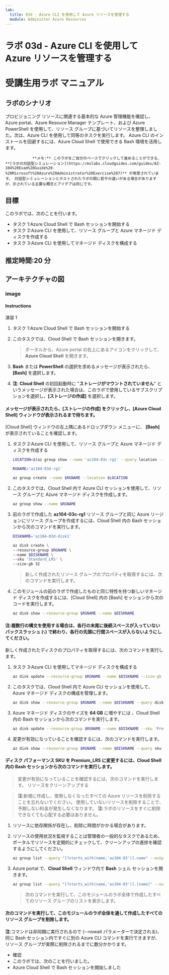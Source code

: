 ```yaml
---
lab:
  title: 03d - Azure CLI を使用して Azure リソースを管理する
  module: Administer Azure Resources
---
```


# <a name="lab-03d---manage-azure-resources-by-using-azure-cli"></a>ラボ 03d - Azure CLI を使用して Azure リソースを管理する
# <a name="student-lab-manual"></a>受講生用ラボ マニュアル

## <a name="lab-scenario"></a>ラボのシナリオ

プロビジョニング リソースに関連する基本的な Azure 管理機能を確認し、Azure portal、Azure Resouce Manager テンプレート、および Azure PowerShell を使用して、リソース グループに基づいてリソースを整理しました。次は、Azure CLI を使用して同等のタスクを実行します。 Azure CLI のインストールを回避するには、Azure Cloud Shell で使用できる Bash 環境を活用します。

                **メモ:** このラボをご自分のペースでクリックして進めることができる、 **[ラボの対話型シミュレーション](https://mslabs.cloudguides.com/guides/AZ-104%20Exam%20Guide%20-%20Microsoft%20Azure%20Administrator%20Exercise%207)** が用意されています。 対話型シミュレーションとホストされたラボの間に若干の違いがある場合がありますが、示されている主要な概念とアイデアは同じです。 

## <a name="objectives"></a>目標

このラボでは、次のことを行います。

+ タスク 1:Azure Cloud Shell で Bash セッションを開始する
+ タスク 2:Azure CLI を使用して、リソース グループと Azure マネージド ディスクを作成する
+ タスク 3:Azure CLI を使用してマネージド ディスクを構成する

## <a name="estimated-timing-20-minutes"></a>推定時間:20 分

## <a name="instructions"></a>アーキテクチャの図

### <a name="exercise-1"></a>image

#### <a name="task-1-start-a-bash-session-in-azure-cloud-shell"></a>Instructions

演習 1 

1. タスク 1:Azure Cloud Shell で Bash セッションを開始する

1. このタスクでは、Cloud Shell で Bash セッションを開きます。 

    >ポータルから、Azure portal の右上にあるアイコンをクリックして、**Azure Cloud Shell** を開きます。 

1. **Bash** または **PowerShell** の選択を求めるメッセージが表示されたら、**[Bash]** を選択します。 

1. **注**: **Cloud Shell** の初回起動時に "**ストレージがマウントされていません**" というメッセージが表示された場合は、このラボで使用しているサブスクリプションを選択し、**[ストレージの作成]** を選択します。

#### <a name="task-2-create-a-resource-group-and-an-azure-managed-disk-by-using-azure-cli"></a>メッセージが表示されたら、**[ストレージの作成]** をクリックし、[Azure Cloud Shell] ウィンドウが表示されるまで待ちます。

[Cloud Shell] ウィンドウの左上隅にあるドロップダウン メニューに、 **[Bash]** が表示されていることを確認します。

1. タスク 2:Azure CLI を使用して、リソース グループと Azure マネージド ディスクを作成する

   ```sh
   LOCATION=$(az group show --name 'az104-03c-rg1' --query location --out tsv)

   RGNAME='az104-03d-rg1'

   az group create --name $RGNAME --location $LOCATION
   ```
1. このタスクでは、Cloud Shell 内で Azure CLI セッションを使用して、リソース グループと Azure マネージド ディスクを作成します。

   ```sh
   az group show --name $RGNAME
   ```
1. 前のラボで作成した **az104-03c-rg1** リソース グループと同じ Azure リージョンにリソース グループを作成するには、Cloud Shell 内の Bash セッションから次のコマンドを実行します。

   ```sh
   DISKNAME='az104-03d-disk1'

   az disk create \
   --resource-group $RGNAME \
   --name $DISKNAME \
   --sku 'Standard_LRS' \
   --size-gb 32
   ```
    >新しく作成されたリソース グループのプロパティを取得するには、次のコマンドを実行します。

1. このモジュールの前のラボで作成したものと同じ特性を持つ新しいマネージド ディスクを作成するには、[Cloud Shell] 内の [Bash] セッションから次のコードを実行します。

   ```sh
   az disk show --resource-group $RGNAME --name $DISKNAME
   ```

#### <a name="task-3-configure-the-managed-disk-by-using-azure-cli"></a>**注**:複数行の構文を使用する場合は、各行の末尾に後続スペースが入っていないバックスラッシュ (`\`) で終わり、各行の先頭に行間スペースが入らないようにしてください。

新しく作成されたディスクのプロパティを取得するには、次のコマンドを実行します。 

1. タスク 3:Azure CLI を使用してマネージド ディスクを構成する

   ```sh
   az disk update --resource-group $RGNAME --name $DISKNAME --size-gb 64
   ```

1. このタスクでは、Cloud Shell 内で Azure CLI セッションを使用して、Azure マネージド ディスクの構成を管理します。

   ```sh
   az disk show --resource-group $RGNAME --name $DISKNAME --query diskSizeGb
   ```

1. Azure マネージド ディスクのサイズを **64 GB** に増やすには 、Cloud Shell 内の Bash セッションから次のコマンドを実行します。

   ```sh
   az disk update --resource-group $RGNAME --name $DISKNAME --sku 'Premium_LRS'
   ```

1. 変更が有効になっていることを確認するには、次のコマンドを実行します。

   ```sh
   az disk show --resource-group $RGNAME --name $DISKNAME --query sku
   ```

#### <a name="clean-up-resources"></a>ディスク パフォーマンス SKU を **Premium_LRS** に変更するには、Cloud Shell 内の Bash セッションから次のコマンドを実行します。

 > 変更が有効になっていることを確認するには、次のコマンドを実行します。 リソースをクリーンアップする

 > **注**:新規に作成し、使用しなくなったすべての Azure リソースを削除することを忘れないでください。 使用していないリソースを削除することで、予期しない料金が発生しなくなります。 **注**:ラボのリソースをすぐに削除できなくても心配する必要はありません。 

1. リソースに依存関係が存在し、削除に時間がかかる場合があります。

1. リソースの使用状況を監視することは管理者の一般的なタスクであるため、ポータルでリソースを定期的にチェックして、クリーンアップの進捗を確認するようにしてください。

   ```sh
   az group list --query "[?starts_with(name,'az104-03')].name" --output tsv
   ```

1. Azure portal で、**Cloud Shell** ウィンドウ内で **Bash** シェル セッションを開きます。

   ```sh
   az group list --query "[?starts_with(name,'az104-03')].[name]" --output tsv | xargs -L1 bash -c 'az group delete --name $0 --no-wait --yes'
   ```

    >次のコマンドを実行して、このモジュールのラボ全体で作成したすべてのリソース グループのリストを表示します。

#### <a name="review"></a>次のコマンドを実行して、このモジュールのラボ全体を通して作成したすべてのリソース グループを削除します。

**注**:コマンドは非同期に実行されるので (--nowait パラメーターで決定される)、同じ Bash セッション内ですぐに別の Azure CLI コマンドを実行できますが、リソース グループが実際に削除されるまでに数分かかります。

- 確認
- このラボでは、次のことを行いました。
- Azure Cloud Shell で Bash セッションを開始しました
